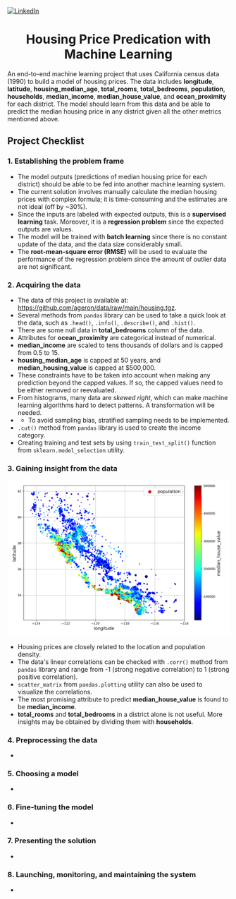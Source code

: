 <a name="readme-top"></a>

[![LinkedIn][linkedin-shield]][linkedin-url]
<!-- PROJECT TITLE -->
<div align="center">
<h1 align="center"> Housing Price Predication with Machine Learning </h1>
</div>

An end-to-end machine learning project that uses California census data (1990) to build a model of housing prices. The data includes 
**longitude**, **latitude**, **housing_median_age**, **total_rooms**, **total_bedrooms**, **population**, **households**, 
**median_income**, **median_house_value**, and **ocean_proximity** for each district. The model should
learn from this data and be able to predict the median housing price in any district given
all the other metrics mentioned above.

## Project Checklist

### 1. Establishing the problem frame

- The model outputs (predictions of median housing price for each district) should be able to be fed into another machine learning system.
- The current solution involves manually calculate the median housing prices with complex formula; it is
time-consuming and the estimates are not ideal (off by ~30%).
- Since the inputs are labeled with expected outputs, this is a **supervised learning** task. Moreover, it
is a **regression problem** since the expected outputs are values.
- The model will be trained with **batch learning** since there is no constant update 
of the data, and the data size considerably small.
- The **root-mean-square error (RMSE)** will be used to evaluate the performance of the regression problem since the amount of outlier data are not significant.

### 2. Acquiring the data

- The data of this project is available at: https://github.com/ageron/data/raw/main/housing.tgz.
- Several methods from `pandas` library can be used to take a quick look at the data, such as `.head()`, 
`.info()`, `.describe()`, and `.hist()`.
- There are some null data in **total_bedrooms** column of the data.
- Attributes for **ocean_proximity** are categorical instead of numerical.
- **median_income** are scaled to tens thousands of dollars and is capped from 0.5 to 15.
- **housing_median_age** is capped at 50 years, 
and **median_housing_value** is capped at $500,000.
- These constraints have to be taken into account when making any prediction beyond the capped values.
If so, the capped values need to be either removed or reevaluated.
- From histograms, many data are *skewed right*, which can make machine learning algorithms hard
to detect patterns. A transformation will be needed.
- - To avoid sampling bias, stratified sampling needs to be implemented.
- `.cut()` method from `pandas` library is used to create the income category.
- Creating training and test sets by using `train_test_split()` function from `sklearn.model_selection` utility.

### 3. Gaining insight from the data

![median_house_value_scatter_plot](images/end_to_end_project/median_house_value_scatter_plot.png)

- Housing prices are closely related to the location and population density.
- The data's linear correlations can be checked with `.corr()` method from `pandas` library and 
range from -1 (strong negative correlation) to 1 (strong positive correlation).
- `scatter_matrix` from `pandas.plotting` utility can also be used to visualize the correlations.
- The most promising attribute to predict **median_house_value** is found to be **median_income**.
- **total_rooms** and **total_bedrooms** in a district alone is not useful. More insights may be obtained by dividing them with **households**.

### 4. Preprocessing the data

- 

### 5. Choosing a model

-

### 6. Fine-tuning the model

-

### 7. Presenting the solution

-

### 8. Launching, monitoring, and maintaining the system

-


<!-- MARKDOWN LINKS & IMAGES -->
<!-- https://www.markdownguide.org/basic-syntax/#reference-style-links -->
[linkedin-shield]: https://img.shields.io/badge/-LinkedIn-black.svg?style=for-the-badge&logo=linkedin&colorB=555
[linkedin-url]: https://www.linkedin.com/in/colin-z/
